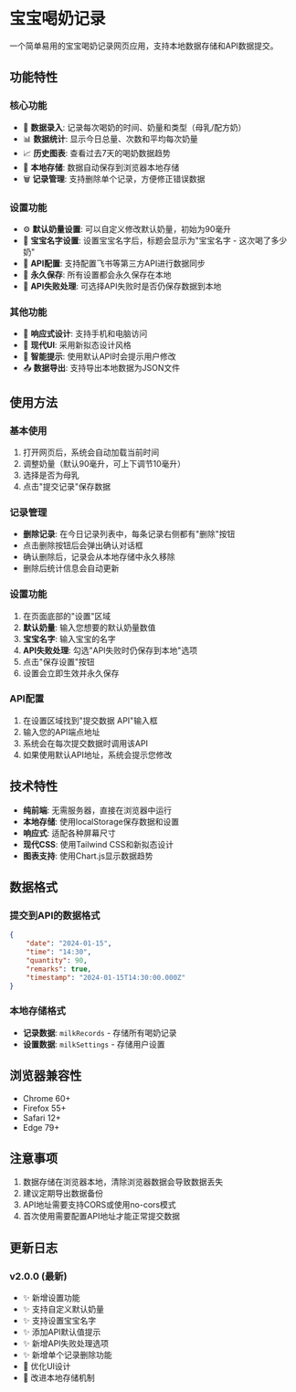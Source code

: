 # 宝宝喝奶记录

一个简单易用的宝宝喝奶记录网页应用，支持本地数据存储和API数据提交。

## 功能特性

### 核心功能
- 📝 **数据录入**: 记录每次喝奶的时间、奶量和类型（母乳/配方奶）
- 📊 **数据统计**: 显示今日总量、次数和平均每次奶量
- 📈 **历史图表**: 查看过去7天的喝奶数据趋势
- 💾 **本地存储**: 数据自动保存到浏览器本地存储
- 🗑️ **记录管理**: 支持删除单个记录，方便修正错误数据

### 设置功能
- ⚙️ **默认奶量设置**: 可以自定义修改默认奶量，初始为90毫升
- 👶 **宝宝名字设置**: 设置宝宝名字后，标题会显示为"宝宝名字 - 这次喝了多少奶"
- 🔗 **API配置**: 支持配置飞书等第三方API进行数据同步
- 💾 **永久保存**: 所有设置都会永久保存在本地
- 🔄 **API失败处理**: 可选择API失败时是否仍保存数据到本地

### 其他功能
- 📱 **响应式设计**: 支持手机和电脑访问
- 🎨 **现代UI**: 采用新拟态设计风格
- 🔔 **智能提示**: 使用默认API时会提示用户修改
- 📤 **数据导出**: 支持导出本地数据为JSON文件

## 使用方法

### 基本使用
1. 打开网页后，系统会自动加载当前时间
2. 调整奶量（默认90毫升，可上下调节10毫升）
3. 选择是否为母乳
4. 点击"提交记录"保存数据

### 记录管理
- **删除记录**: 在今日记录列表中，每条记录右侧都有"删除"按钮
- 点击删除按钮后会弹出确认对话框
- 确认删除后，记录会从本地存储中永久移除
- 删除后统计信息会自动更新

### 设置功能
1. 在页面底部的"设置"区域
2. **默认奶量**: 输入您想要的默认奶量数值
3. **宝宝名字**: 输入宝宝的名字
4. **API失败处理**: 勾选"API失败时仍保存到本地"选项
5. 点击"保存设置"按钮
6. 设置会立即生效并永久保存

### API配置
1. 在设置区域找到"提交数据 API"输入框
2. 输入您的API端点地址
3. 系统会在每次提交数据时调用该API
4. 如果使用默认API地址，系统会提示您修改

## 技术特性

- **纯前端**: 无需服务器，直接在浏览器中运行
- **本地存储**: 使用localStorage保存数据和设置
- **响应式**: 适配各种屏幕尺寸
- **现代CSS**: 使用Tailwind CSS和新拟态设计
- **图表支持**: 使用Chart.js显示数据趋势

## 数据格式

### 提交到API的数据格式
```json
{
    "date": "2024-01-15",
    "time": "14:30",
    "quantity": 90,
    "remarks": true,
    "timestamp": "2024-01-15T14:30:00.000Z"
}
```

### 本地存储格式
- **记录数据**: `milkRecords` - 存储所有喝奶记录
- **设置数据**: `milkSettings` - 存储用户设置

## 浏览器兼容性

- Chrome 60+
- Firefox 55+
- Safari 12+
- Edge 79+

## 注意事项

1. 数据存储在浏览器本地，清除浏览器数据会导致数据丢失
2. 建议定期导出数据备份
3. API地址需要支持CORS或使用no-cors模式
4. 首次使用需要配置API地址才能正常提交数据

## 更新日志

### v2.0.0 (最新)
- ✨ 新增设置功能
- ✨ 支持自定义默认奶量
- ✨ 支持设置宝宝名字
- ✨ 添加API默认值提示
- ✨ 新增API失败处理选项
- ✨ 新增单个记录删除功能
- 🎨 优化UI设计
- 🔧 改进本地存储机制
